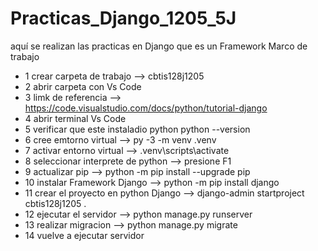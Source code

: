 # Practicas_Django_1205_5J
aquí se realizan las practicas en Django que es un Framework Marco de trabajo
- 1 crear carpeta de trabajo --> cbtis128j1205
- 2 abrir carpeta con Vs Code
- 3 limk de referencia --> https://code.visualstudio.com/docs/python/tutorial-django
- 4 abrir terminal Vs Code
- 5 verificar que este instaladio python  python --version
- 6 cree emtorno virtual --> py -3 -m venv .venv
- 7 activar entorno virtual --> .venv\scripts\activate
- 8 seleccionar interprete de python --> presione F1
- 9 actualizar pip --> python -m pip install --upgrade pip
- 10 instalar Framework Django --> python -m pip install django
- 11 crear el proyecto en python Django --> django-admin startproject cbtis128j1205 .
- 12 ejecutar el servidor --> python manage.py runserver
- 13 realizar migracion --> python manage.py migrate
- 14 vuelve a ejecutar servidor 
